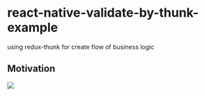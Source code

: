 # react-native-validate-by-thunk-example
using redux-thunk for create flow of business logic

## Motivation


![](https://github.com/kudane/react-native-validate-by-thunk-example/blob/master/images/Screenshot_1.png)
